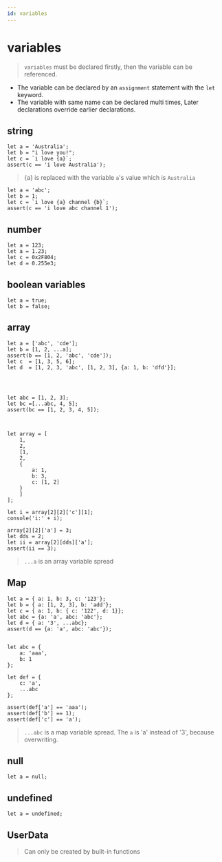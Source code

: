 ```yaml
---
id: variables
---
```

# variables
> `variables` must be declared firstly, then the variable can be referenced. 

- The variable can be declared by an `assignment` statement with the `let` keyword.
- The variable with same name can be declared multi times, Later declarations override earlier declarations.

## string
```
let a = 'Australia';
let b = "i love you!";
let c = `i love {a}`;
assert(c == 'i love Australia');
```
> {a} is replaced with the variable `a`'s value which is `Australia`


```
let a = 'abc';
let b = 1;
let c = `i love {a} channel {b}`;
assert(c == 'i love abc channel 1');
```


## number
```
let a = 123;
let a = 1.23;
let c = 0x2F804;
let d = 0.255e3;
```


## boolean variables
```
let a = true;
let b = false;
```


## array
```
let a = ['abc', 'cde'];
let b = [1, 2, ...a];
assert(b == [1, 2, 'abc', 'cde']);
let c  = [1, 3, 5, 6];
let d  = [1, 2, 3, 'abc', [1, 2, 3], {a: 1, b: 'dfd'}];




let abc = [1, 2, 3];
let bc =[...abc, 4, 5];
assert(bc == [1, 2, 3, 4, 5]);



let array = [
    1,
    2,
    [1,
    2, 
    {
        a: 1,
        b: 3,
        c: [1, 2]
    }
    ]
];

let i = array[2][2]['c'][1];
console('i:' + i);

array[2][2]['a'] = 3;
let dds = 2;
let ii = array[2][dds]['a'];
assert(ii == 3);
```

> `...a` is an array variable spread

## Map
```
let a = { a: 1, b: 3, c: '123'};
let b = { a: [1, 2, 3], b: 'add'};
let c = { a: 1, b: { c: '122', d: 1}};
let abc = {a: 'a', abc: 'abc'};
let d = { a: '3', ...abc};
assert(d == {a: 'a', abc: 'abc'});


let abc = {
    a: 'aaa',
    b: 1
};

let def = {
    c: 'a',
    ...abc
};

assert(def['a'] == 'aaa');
assert(def['b'] == 1);
assert(def['c'] == 'a');
```
> `...abc` is a map variable spread. The `a` is 'a' instead of '3', because overwriting.

## null
```
let a = null;
```

## undefined
```
let a = undefined;
```

## UserData

> Can only be created by built-in functions
